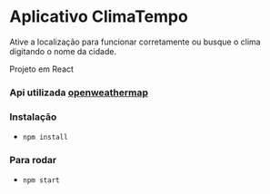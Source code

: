 # Aplicativo ClimaTempo

Ative a localização para funcionar corretamente ou busque o clima digitando o nome da cidade.

Projeto em React

### Api utilizada [openweathermap](https://openweathermap.org/)

### Instalação
- `npm install`
### Para rodar
- `npm start`